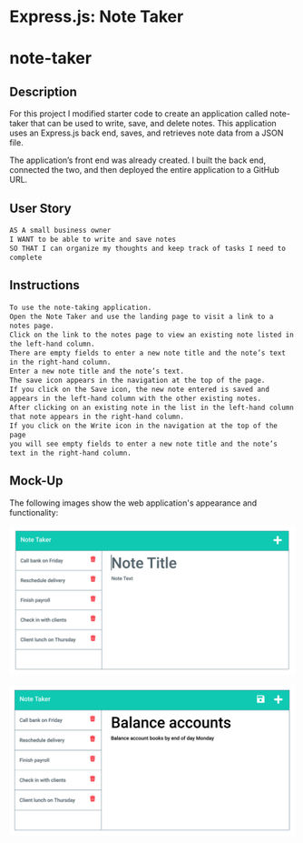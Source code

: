 # Express.js: Note Taker
# note-taker

## Description

For this project I modified starter code to create an application called note-taker that can be used to write, save, and delete notes. This application uses an Express.js back end, saves, and retrieves note data from a JSON file.

The application’s front end was already created. I built the back end, connected the two, and then deployed the entire application to a GitHub URL.


## User Story

```
AS A small business owner
I WANT to be able to write and save notes
SO THAT I can organize my thoughts and keep track of tasks I need to complete
```


## Instructions

```
To use the note-taking application.
Open the Note Taker and use the landing page to visit a link to a notes page.
Click on the link to the notes page to view an existing note listed in the left-hand column.
There are empty fields to enter a new note title and the note’s text in the right-hand column.
Enter a new note title and the note’s text.
The save icon appears in the navigation at the top of the page.
If you click on the Save icon, the new note entered is saved and appears in the left-hand column with the other existing notes.
After clicking on an existing note in the list in the left-hand column
that note appears in the right-hand column.
If you click on the Write icon in the navigation at the top of the page
you will see empty fields to enter a new note title and the note’s text in the right-hand column.
```


## Mock-Up

The following images show the web application's appearance and functionality: 

![Existing notes are listed in the left-hand column with empty fields on the right-hand side for the new note’s title and text.](./assets/images/11-express-homework-demo-01.png)

![Note titled “Balance accounts” reads, “Balance account books by end of day Monday,” with other notes listed on the left.](./assets/images/11-express-homework-demo-02.png)